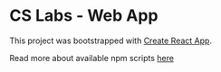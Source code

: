 # CS Labs - Web App

This project was bootstrapped with [Create React App](https://github.com/facebook/create-react-app).

Read more about available npm scripts [here](./available_scripts.md)

